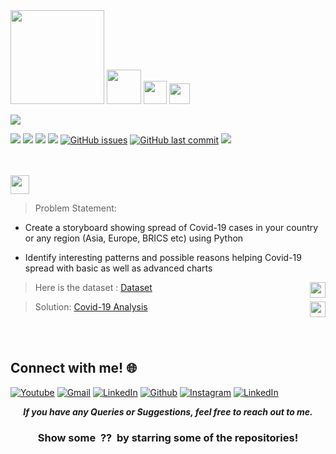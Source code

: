 <img height="150" src="https://img.shields.io/badge/Cetpa Infotech PVT LTD-blue.svg?&style=for-the-badge&logo=CetpaInfotechPVTLTD&logoColor=blue" />

<img height="55" src="https://img.shields.io/badge/Training-Data Science using Python-red.svg?&style=for-the-badge&logo=CetpaInfotechPVTLTD&logoColor=red" />
<img height="37" src="https://img.shields.io/badge/Author -Abhijeet Raj Modanwal-blue.svg?&style=for-the-badge&logo=TheSparksFoundation&logoColor=blue" />
<img height="33" src="https://img.shields.io/badge/Hello!-Welcome to this repo-brightgreen.svg?style=flat&logo=github" />

 [![](https://camo.githubusercontent.com/2fb0723ef80f8d87a51218680e209c66f213edf8/68747470733a2f2f666f7274686562616467652e636f6d2f696d616765732f6261646765732f6d6164652d776974682d707974686f6e2e737667)](https://python.org)

![](https://img.shields.io/badge/Status-Complete-green.svg) [![](https://img.shields.io/github/languages/code-size/abhijeetraj22/India-World-COVID-19-Anlyz-Visualiz-Predict.svg?style=plastic)](https://github.com/abhijeetraj22/India-World-COVID-19-Anlyz-Visualiz-Predict) [![](https://img.shields.io/github/languages/top/abhijeetraj22/India-World-COVID-19-Anlyz-Visualiz-Predict.svg?style=plastic)](https://github.com/abhijeetraj22/India-World-COVID-19-Anlyz-Visualiz-Predict) [![](https://img.shields.io/github/Follow/abhijeetraj22.svg?style=plastic)](https://github.com/abhijeetraj22) [![GitHub issues](https://img.shields.io/github/issues/abhijeetraj22/India-World-COVID-19-Anlyz-Visualiz-Predict.svg)](https://github.com/abhijeetraj22/India-World-COVID-19-Anlyz-Visualiz-Predict/issues) [![GitHub last commit](https://img.shields.io/github/last-commit/abhijeetraj22/India-World-COVID-19-Anlyz-Visualiz-Predict.svg)](https://github.com/abhijeetraj22/India-World-COVID-19-Anlyz-Visualiz-Predict/commit/master) [![](https://img.shields.io/badge/Followme-Github-green.svg)](https://github.com/abhijeetraj22)

<br><br>
<img height="30" src="https://img.shields.io/badge/Timeline Analysis: COVID 19 -Level  Advanced-red.svg?&style=for-the-badge&logo=TheSparksFoundation&logoColor=blue"/>
<br>

> Problem Statement:
- Create a storyboard showing spread of Covid-19 cases in your country or any
region (Asia, Europe, BRICS etc) using Python <br>

- Identify interesting patterns and possible reasons helping Covid-19 spread with
basic as well as advanced charts <br>

>  Here is the dataset :
<a href="https://github.com/CSSEGISandData/COVID-19">Dataset</a><img align = right height = 25 width = 25 src = https://s3-ie-newseyekanet.s3.amazonaws.com/wp-content/uploads/2012/07/eyeka-creativity-survey-dataset-csv-icon.jpg>

> Solution:
<a href="https://github.com/abhijeetraj22/India-World-COVID-19-Anlyz-Visualiz-Predict/blob/86eb42c4eac4f8a9033d2ea6126a25a4b126d64d/india-world-covid-19-anlyz-visualiz-predicts.ipynb">Covid-19 Analysis </a><img align = right height = 25 width = 25 src = https://cdn4.iconfinder.com/data/icons/project-management-4-2/65/161-512.png>

<br><br>

## Connect with me! 🌐

[<img target="_blank" src="https://img.icons8.com/bubbles/100/000000/youtube.png" title="Youtube">](https://www.youtube.com/channel/UCWbEfUEBQPycfbVWUMnvnuA/)
[<img target="_blank" src="https://img.icons8.com/bubbles/100/000000/gmail.png" title="Gmail">](mailto:abhijeetraj22@gmail.com)
[<img target="_blank" src="https://img.icons8.com/bubbles/100/000000/linkedin.png" title="LinkedIn">](https://www.linkedin.com/in/rajabhijeet22/)       [<img target="_blank" src="https://img.icons8.com/bubbles/100/000000/github.png" title="Github">](https://github.com/abhijeetraj22)     [<img target="_blank" src="https://img.icons8.com/bubbles/100/000000/instagram-new.png" title="Instagram">](https://www.instagram.com/abhijeet_raj_/?hl=en) [<img target="_blank" src="https://img.icons8.com/bubbles/100/000000/twitter.png" title="LinkedIn">](https://twitter.com/abhijeet_raj_/)



<p align="center">
  <b><i>If you have any Queries or Suggestions, feel free to reach out to me.</i></b>  


<h3 align="center">Show some &nbsp;??&nbsp; by starring some of the repositories!</h3>
